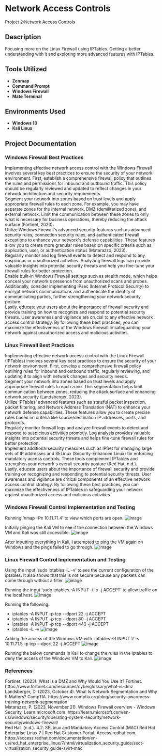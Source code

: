 <h1>Network Access Controls</h1>

[Project 2:Network Access Controls](https://github.com/user-attachments/files/17174727/dombrowiak_CST620_Project2.pdf)

<h2>Description</h2>
Focusing more on the Linux Firewall using IPTables. Getting a better understanding with it and exploring more advanced features with IPTables.


<h2>Tools Utilized</h2>

- <b>Zenmap</b> 
- <b>Command Prompt</b>
- <b>Windows Firewall</b>
- <b>Mate Terminal</b>

<h2>Environments Used </h2>

- <b>Windows 10</b>
- <b>Kali Linux</b>

<h2>Project Documentation</h2>
<h3>Windows Firewall Best Practices</h3>
Implementing effective network access control with the Windows Firewall involves several key best practices to ensure the security of your network environment. First, establish a comprehensive firewall policy that outlines the rules and permissions for inbound and outbound traffic. This policy should be regularly reviewed and updated to reflect changes in your network architecture and security requirements.</br>
Segment your network into zones based on trust levels and apply appropriate firewall rules to each zone. For example, you may have separate zones for the internal network, DMZ (demilitarized zone), and external network. Limit the communication between these zones to only what is necessary for business operations, thereby reducing the attack surface (Fortinet, 2023).</br>
Utilize Windows Firewall's advanced security features such as advanced security rules, connection security rules, and authenticated firewall exceptions to enhance your network's defense capabilities. These features allow you to create more granular rules based on specific criteria such as application, user, or authentication status (Matarazzo, 2023).</br>
Regularly monitor and log firewall events to detect and respond to any suspicious or unauthorized activities. Analyzing firewall logs can provide valuable insights into potential security threats and help you fine-tune your firewall rules for better protection.</br>
Enable built-in Windows Firewall settings such as stealth mode, which helps conceal your network's presence from unauthorized scans and probes. Additionally, consider implementing IPsec (Internet Protocol Security) to encrypt network communications and authenticate the identity of communicating parties, further strengthening your network security posture.</br>
Lastly, educate your users about the importance of firewall security and provide training on how to recognize and respond to potential security threats. User awareness and vigilance are crucial to any effective network access control strategy. By following these best practices, you can maximize the effectiveness of the Windows Firewall in safeguarding your network against unauthorized access and malicious activities.</br>
<h3>Linux Firewall Best Practices</h3>
Implementing effective network access control with the Linux Firewall (IPTables) involves several key best practices to ensure the security of your network environment. First, develop a comprehensive firewall policy outlining rules for inbound and outbound traffic, regularly reviewing, and updating it to align with network changes and security needs.</br>
Segment your network into zones based on trust levels and apply appropriate firewall rules to each zone. This segmentation helps limit communication between zones, reducing the attack surface and enhancing network security (Landsberger, 2023).</br>
Utilize IPTables' advanced features such as stateful packet inspection, packet filtering, and Network Address Translation (NAT) to enhance your network defense capabilities. These features allow you to create precise rules based on criteria like source/destination IP addresses, ports, and protocols.</br>
Regularly monitor firewall logs and analyze firewall events to detect and respond to suspicious activities promptly. Log analysis provides valuable insights into potential security threats and helps fine-tune firewall rules for better protection.</br>
Implement additional security measures such as IPSet for managing large sets of IP addresses and SELinux (Security-Enhanced Linux) for enforcing mandatory access controls. These tools complement IPTables and strengthen your network's overall security posture (Red Hat, n.d.).</br>
Lastly, educate users about the importance of firewall security and provide training on recognizing and responding to potential security threats. User awareness and vigilance are critical components of an effective network access control strategy. By following these best practices, you can maximize the effectiveness of IPTables in safeguarding your network against unauthorized access and malicious activities.</br>

<h3>Windows Firewall Control Implementation and Testing</h3>

Running ‘nmap -Pn 10.11.71.4’ to view which ports are open. 
![image](https://github.com/user-attachments/assets/4b04166a-9b55-4ee4-9798-8adf0ebc29cf)

Initially pinging the Kali VM to see if the connection between the Windows VM and Kali was still accessible.
![image](https://github.com/user-attachments/assets/7c475064-1438-4f93-a0aa-5d631e9445da)

After inputting everything in Kali, I attempted to ping the VM again on Windows and the pings failed to go through.
![image](https://github.com/user-attachments/assets/a1d9a27e-b875-43ba-a3b8-8f509a637aa4)

<h3>Linux Firewall Control Implementation and Testing</h3>

Using the input ‘sudo iptables -L -v’ to see the current configuration of the iptables. It also shows that this is not secure because any packets can come through without a filter.
![image](https://github.com/user-attachments/assets/26142901-34d6-4452-ae67-bc20af245129)

Running the input ‘sudo iptables -A INPUT -i lo -j ACCEPT’ to allow traffic on the local host.
![image](https://github.com/user-attachments/assets/afa51738-56fb-45b4-9464-ea17c03f13c0)

Running the following: 
- iptables -A INPUT -p tcp --dport 22 -j ACCEPT
- iptables -A INPUT -p tcp --dport 80 -j ACCEPT
- iptables -A INPUT -p tcp --dport 443 -j ACCEPT
- iptables –L -v
![image](https://github.com/user-attachments/assets/3501767e-6b14-41e6-b66a-4e1c72462447)

Adding the access of the Windows VM with ‘iptables -R INPUT 2 -s 10.11.71.5 -p tcp --dport 22 -j ACCEPT
![image](https://github.com/user-attachments/assets/47f97709-eba7-4fce-b6c0-b3ebff47e566)

Running the below commands in Kali to change the rules in the iptables to deny the access of the Windows VM to Kali.
![image](https://github.com/user-attachments/assets/69f3e559-8ee9-4953-a9aa-ffb5919b17c9)

<h3>References</h3>
Fortinet. (2023). What Is a DMZ and Why Would You Use It? Fortinet. https://www.fortinet.com/resources/cyberglossary/what-is-dmz</br>
Landsberger, D. (2023, October 4). What Is Network Segmentation and Why It Matters? CompTIA. https://www.comptia.org/blog/security-awareness-training-network-segmentation</br>
Matarazzo, P. (2023, November 21). Windows Firewall overview - Windows Security. Learn.microsoft.com. https://learn.microsoft.com/en-us/windows/security/operating-system-security/network-security/windows-firewall/</br>
Red Hat. (n.d.). 4.2. SELinux and Mandatory Access Control (MAC) Red Hat Enterprise Linux 7 | Red Hat Customer Portal. Access.redhat.com. https://access.redhat.com/documentation/en-us/red_hat_enterprise_linux/7/html/virtualization_security_guide/sect-virtualization_security_guide-svirt-mac</br>




